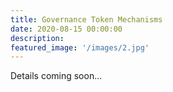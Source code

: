 ```yaml
---
title: Governance Token Mechanisms
date: 2020-08-15 00:00:00
description: 
featured_image: '/images/2.jpg'
---
```


Details coming soon...
